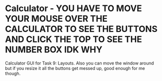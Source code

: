 # Calculator - YOU HAVE TO MOVE YOUR MOUSE OVER THE CALCULATOR TO SEE THE BUTTONS AND CLICK THE TOP TO SEE THE NUMBER BOX IDK WHY
Calculator GUI for Task 9: Layouts.
Also you can move the window around but if you resize it all the buttons get messed up, good enough for me though.

